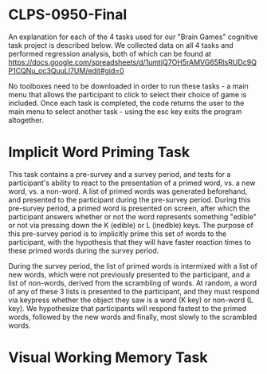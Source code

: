 # CLPS-0950-Final
 
An explanation for each of the 4 tasks used for our "Brain Games" cognitive task project is described below. We collected data on all 4 tasks and performed regression analysis, both of which can be found at 
https://docs.google.com/spreadsheets/d/1umtjQ7OH5rAMVG65RlsRUDc9QP1CQNu_oc3QuuLl7UM/edit#gid=0

No toolboxes need to be downloaded in order to run these tasks - a main menu that allows the participant to click to select their choice of game is included. Once each task is completed, the code returns the user to the main menu to select another task - using the esc key exits the program altogether.

# Implicit Word Priming Task
This task contains a pre-survey and a survey period, and tests for a participant's ability to react to the presentation of a primed word, vs. a new word, vs. a non-word. A list of primed words was generated beforehand, and presented to the participant during the pre-survey period. During this pre-survey period, a primed word is presented on screen, after which the participant answers whether or not the word represents something "edible" or not via pressing down the K (edible) or L (inedble) keys. The purpose of this pre-survey period is to implicitly prime this set of words to the participant, with the hypothesis that they will have faster reaction times to these primed words during the survey period. 

During the survey period, the list of primed words is intermixed with a list of new words, which were not previously presented to the participant, and a list of non-words, derived from the scrambling of words. At random, a word of any of these 3 lists is presented to the participant, and they must respond via keypress whether the object they saw is a word (K key) or non-word (L key). We hypothesize that participants will respond fastest to the primed words, followed by the new words and finally, most slowly to the scrambled words. 

# Visual Working Memory Task




